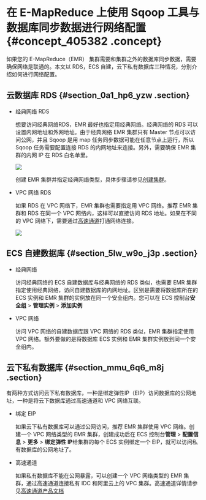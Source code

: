 # 在 E-MapReduce 上使用 Sqoop 工具与数据库同步数据进行网络配置 {#concept_405382 .concept}

如果您的 E-MapReduce（EMR） 集群需要和集群之外的数据库同步数据，需要确保网络是联通的。本文以 RDS，ECS 自建，云下私有数据库三种情况，分别介绍如何进行网络配置。

## 云数据库 RDS {#section_0a1_hp6_yzw .section}

-   经典网络 RDS

    想要访问经典网络RDS，EMR 最好也指定用经典网络。经典网络的 RDS 可以设置内网地址和外网地址。由于经典网络 EMR 集群只有 Master 节点可以访问公网，并且 Sqoop 是用 map 任务同步数据可能在任意节点上运行，所以 Sqoop 任务需要配置连接 RDS 的内网地址来连接。另外，需要确保 EMR 集群的内网 IP 在 RDS 白名单里。

    ![](http://static-aliyun-doc.oss-cn-hangzhou.aliyuncs.com/assets/img/328059/156160479148260_zh-CN.png)

    创建 EMR 集群并指定经典网络类型，具体步骤请参见[创建集群](../../../../intl.zh-CN/集群规划与配置/集群配置/创建集群.md#)。

-   VPC 网络 RDS

    如果 RDS 在 VPC 网络下，EMR 集群也需要指定用 VPC 网络。推荐 EMR 集群和 RDS 在同一个 VPC 网络内，这样可以直接访问 RDS 地址。如果在不同的 VPC 网络下，需要通过[高速通道](https://www.alibabacloud.com/help/zh/product/27782.html)打通网络连接。

    ![](http://static-aliyun-doc.oss-cn-hangzhou.aliyuncs.com/assets/img/328059/156160479148269_zh-CN.png)


## ECS 自建数据库 {#section_5lw_w9o_j3p .section}

-   经典网络

    访问经典网络的 ECS 自建数据库与经典网络的 RDS 类似，也需要 EMR 集群指定使用经典网络，访问自建数据库的内网地址。区别是需要将数据库所在的 ECS 实例和 EMR 集群的实例放在同一个安全组内。您可以在 ECS 控制台**安全组** \> **管理实例** \> **添加实例** 

-   VPC 网络

    访问 VPC 网络的自建数据库跟 VPC 网络的 RDS 类似，EMR 集群指定使用 VPC 网络。额外要做的是将数据库 ECS 实例和 EMR 集群实例放到同一个安全组内。


## 云下私有数据库 {#section_mmu_6q6_m8j .section}

有两种方式访问云下私有数据库，一种是绑定弹性IP（EIP）访问数据库的公网地址，一种是将云下数据库通过高速通道和 VPC 网络互联。

-   绑定 EIP

    如果云下私有数据库可以通过公网访问，推荐 EMR 集群使用 VPC 网络。创建一个 VPC 网络类型的 EMR 集群，创建成功后在 ECS 控制台**管理** \> **配置信息** \> **更多** \> **绑定弹性 IP**给集群的每个 ECS 实例绑定一个 EIP，就可以访问私有数据库的公网地址了。

-   高速通道

    如果私有数据库不能在公网暴露，可以创建一个 VPC 网络类型的 EMR 集群，通过高速通道连接私有 IDC 和阿里云上的 VPC 集群。高速通道详情请参见[高速通道产品文档](https://www.alibabacloud.com/help/zh/product/27782.html) 


